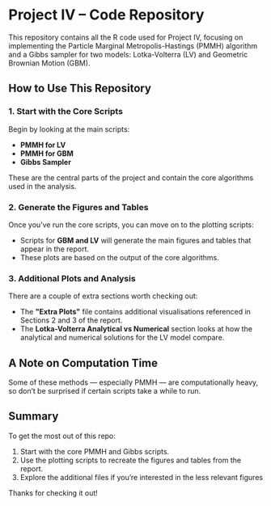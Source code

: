 # Project IV – Code Repository

This repository contains all the R code used for Project IV, focusing on implementing the Particle Marginal Metropolis-Hastings (PMMH) algorithm and a Gibbs sampler for two models: Lotka-Volterra (LV) and Geometric Brownian Motion (GBM).

## How to Use This Repository

### 1. Start with the Core Scripts
Begin by looking at the main scripts:
- **PMMH for LV**
- **PMMH for GBM**
- **Gibbs Sampler**

These are the central parts of the project and contain the core algorithms used in the analysis.

### 2. Generate the Figures and Tables
Once you’ve run the core scripts, you can move on to the plotting scripts:
- Scripts for **GBM and LV** will generate the main figures and tables that appear in the report.
- These plots are based on the output of the core algorithms.

### 3. Additional Plots and Analysis
There are a couple of extra sections worth checking out:
- The **"Extra Plots"** file contains additional visualisations referenced in Sections 2 and 3 of the report.
- The **Lotka-Volterra Analytical vs Numerical** section looks at how the analytical and numerical solutions for the LV model compare.

## A Note on Computation Time
Some of these methods — especially PMMH — are computationally heavy, so don’t be surprised if certain scripts take a while to run.

## Summary
To get the most out of this repo:
1. Start with the core PMMH and Gibbs scripts.
2. Use the plotting scripts to recreate the figures and tables from the report.
3. Explore the additional files if you’re interested in the less relevant figures

Thanks for checking it out!
